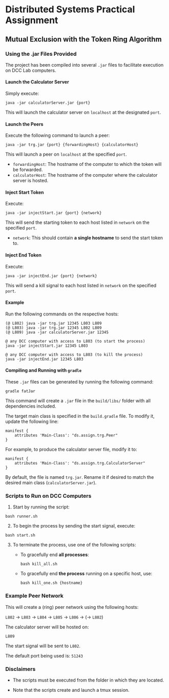 # Distributed Systems Practical Assignment
## Mutual Exclusion with the Token Ring Algorithm

### Using the .jar Files Provided

The project has been compiled into several `.jar` files to facilitate execution on DCC Lab computers.

#### Launch the Calculator Server

Simply execute:

```
java -jar calculatorServer.jar {port}
```

This will launch the calculator server on `localhost` at the designated `port`.

#### Launch the Peers

Execute the following command to launch a peer:


```
java -jar trg.jar {port} {forwardingHost} {calculatorHost}
```


This will launch a peer on `localhost` at the specified `port`.

- `forwardingHost`: The hostname of the computer to which the token will be forwarded.
- `calculatorHost`: The hostname of the computer where the calculator server is hosted.

#### Inject Start Token

Execute:

```
java -jar injectStart.jar {port} {network}
```


This will send the starting token to each host listed in `network` on the specified `port`.

- `network`: This should contain **a single hostname** to send the start token to.

#### Inject End Token

Execute:

```
java -jar injectEnd.jar {port} {network}
```


This will send a kill signal to each host listed in `network` on the specified `port`.

#### Example

Run the following commands on the respective hosts:


```
(@ L802) java -jar trg.jar 12345 L803 L809
(@ L803) java -jar trg.jar 12345 L802 L809
(@ L809) java -jar calculatorServer.jar 12345

@ any DCC computer with access to L803 (to start the process)
java -jar injectStart.jar 12345 L803

@ any DCC computer with access to L803 (to kill the process)
java -jar injectEnd.jar 12345 L803
```


#### Compiling and Running with `gradle`

These `.jar` files can be generated by running the following command:



```
gradle fatJar
```


This command will create a `.jar` file in the `build/libs/` folder with all dependencies included.

The target main class is specified in the `build.gradle` file. To modify it, update the following line:


```
manifest {
    attributes 'Main-Class': "ds.assign.trg.Peer"         
}
```

For example, to produce the calculator server file, modify it to:

```
manifest {
    attributes 'Main-Class': "ds.assign.trg.CalculatorServer"         
}
```


By default, the file is named `trg.jar`. Rename it if desired to match the desired main class (`calculatorServer.jar`).

### Scripts to Run on DCC Computers

1. Start by running the script:


```
bash runner.sh
``` 

2. To begin the process by sending the start signal, execute:

```
bash start.sh
```


3. To terminate the process, use one of the following scripts:

   - To gracefully end **all processes**:

     ``` 
     bash kill_all.sh
     ```

   - To gracefully end **the process** running on a specific host, use:

     ``` 
     bash kill_one.sh {hostname}
     ```

### Example Peer Network

This will create a (ring) peer network using the following hosts:

```L802``` → ```L803``` → ```L804``` → ```L805``` → ```L806``` → (→ ```L802```)

The calculator server will be hosted on:

```L809```

The start signal will be sent to `L802`.

The default port being used is: `51243`

### Disclaimers

- The scripts must be executed from the folder in which they are located.
  
- Note that the scripts create and launch a tmux session.
